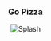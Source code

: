 <h3 align="center">
Go Pizza
</h3>

<div align="center">
<img title="Splash" src="https://user-images.githubusercontent.com/32397288/216655685-4e2b0798-af26-4465-b4c3-4f30ae12ea7a.png" />
</div>
